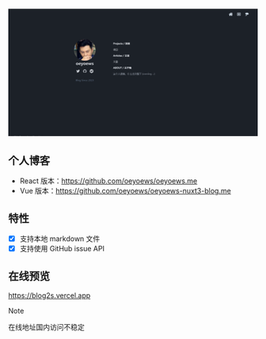 ![banner](./assets/img/01.png)

## 个人博客

* React 版本：https://github.com/oeyoews/oeyoews.me
* Vue 版本：https://github.com/oeyoews/oeyoews-nuxt3-blog.me

## 特性

* [x] 支持本地 markdown 文件
* [x] 支持使用 GitHub issue API
<!-- * [x] 支持 json 数据源 -->

## 在线预览

https://blog2s.vercel.app

> [!NOTE]
> 在线地址国内访问不稳定

<!-- ## 问题

* layout, route 不支持热加载
* use chinese title
* 使用 nuxtpage 共享页面

## Links

* https://www.youtube.com/watch?v=wW1gePu3Wl8


## TODO

* 中文路由
* toc
* 嵌套路由
* 传参
* xxx.post
* loadmore
* use degit to get content
* usehead xx  | xxx
* blog sort use script instead of html to organize
* issue comment body
* html 生成的 `<!--[->` how to remove
-->